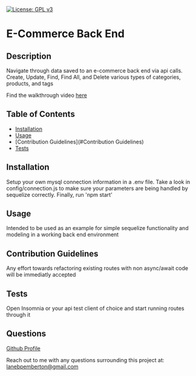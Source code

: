 [![License: GPL v3](https://img.shields.io/badge/License-GPLv3-blue.svg)](https://www.gnu.org/licenses/gpl-3.0)
# E-Commerce Back End

## Description

Navigate through data saved to an e-commerce back end via api calls. Create, Update, Find, Find All, and Delete various types of categories, products, and tags

Find the walkthrough video [here](https://drive.google.com/file/d/1kRuLMIW_j7kzY13YIGFGRZoP39isu7Hr/view?usp=sharing)

## Table of Contents

- [Installation](#installation)
- [Usage](#usage)
- [Contribution Guidelines](#Contribution Guidelines)
- [Tests](#Tests)

## Installation

Setup your own mysql connection information in a .env file. Take a look in config/connection.js to make sure your parameters are being handled by sequelize correctly. Finally, run 'npm start'

## Usage

Intended to be used as an example for simple sequelize functionality and modeling in a working back end environment

## Contribution Guidelines

Any effort towards refactoring existing routes with non async/await code will be immediatly accepted

## Tests

Open Insomnia or your api test client of choice and start running routes through it

## Questions

[Github Profile](https://github.com/lanebpemberton)



Reach out to me with any questions surrounding this project at: lanebpemberton@gmail.com